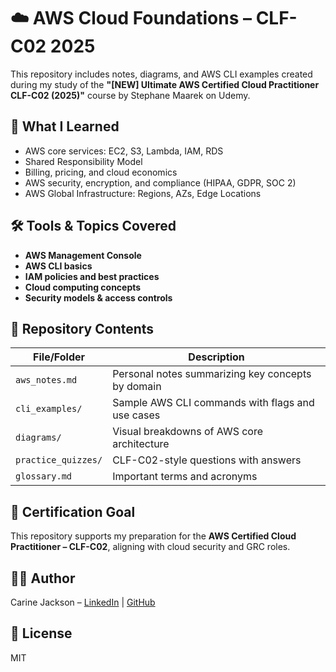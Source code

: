 
# ☁️ AWS Cloud Foundations – CLF-C02 2025

This repository includes notes, diagrams, and AWS CLI examples created during my study of the **"[NEW] Ultimate AWS Certified Cloud Practitioner CLF-C02 (2025)"** course by Stephane Maarek on Udemy.

## 📘 What I Learned
- AWS core services: EC2, S3, Lambda, IAM, RDS
- Shared Responsibility Model
- Billing, pricing, and cloud economics
- AWS security, encryption, and compliance (HIPAA, GDPR, SOC 2)
- AWS Global Infrastructure: Regions, AZs, Edge Locations

## 🛠 Tools & Topics Covered
- **AWS Management Console**
- **AWS CLI basics**
- **IAM policies and best practices**
- **Cloud computing concepts**
- **Security models & access controls**

## 📂 Repository Contents

| File/Folder | Description |
|-------------|-------------|
| `aws_notes.md` | Personal notes summarizing key concepts by domain |
| `cli_examples/` | Sample AWS CLI commands with flags and use cases |
| `diagrams/` | Visual breakdowns of AWS core architecture |
| `practice_quizzes/` | CLF-C02-style questions with answers |
| `glossary.md` | Important terms and acronyms |

## 🎯 Certification Goal
This repository supports my preparation for the **AWS Certified Cloud Practitioner – CLF-C02**, aligning with cloud security and GRC roles.

## 👩‍💻 Author
Carine Jackson – [LinkedIn](https://www.linkedin.com/in/carinejackson) | [GitHub](https://github.com/CarineJackson1)

## 📜 License
MIT
